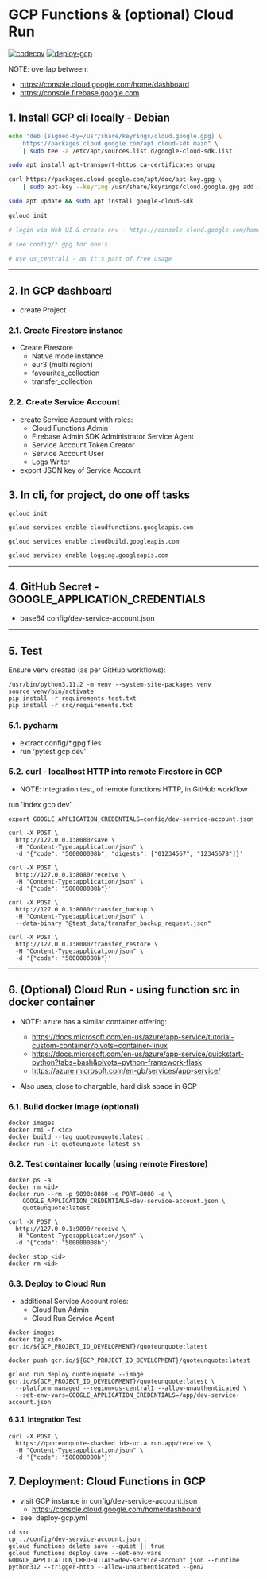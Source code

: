 # GCP Functions & (optional) Cloud Run

[![codecov](https://codecov.io/gh/jameshnsears/QuoteUnquote.cloudLib.functions/branch/main/graph/badge.svg?token=jc55AxH2ry)](https://codecov.io/gh/jameshnsears/QuoteUnquote.cloudLib.functions) [![deploy-gcp](https://github.com/jameshnsears/QuoteUnquote.cloudLib.functions/actions/workflows/deploy-gcp.yml/badge.svg)](https://github.com/jameshnsears/QuoteUnquote.cloudLib.functions/actions/workflows/deploy-gcp.yml)

NOTE: overlap between:

* <https://console.cloud.google.com/home/dashboard>
* <https://console.firebase.google.com>

## 1. Install GCP cli locally - Debian

```bash
echo "deb [signed-by=/usr/share/keyrings/cloud.google.gpg] \
    https://packages.cloud.google.com/apt cloud-sdk main" \
    | sudo tee -a /etc/apt/sources.list.d/google-cloud-sdk.list

sudo apt install apt-transport-https ca-certificates gnupg

curl https://packages.cloud.google.com/apt/doc/apt-key.gpg \
    | sudo apt-key --keyring /usr/share/keyrings/cloud.google.gpg add -

sudo apt update && sudo apt install google-cloud-sdk

gcloud init

# login via Web UI & create env - https://console.cloud.google.com/home/dashboard

# see config/*.gpg for env's

# use us_central1 - as it's part of free usage
```

---

## 2. In GCP dashboard

* create Project

### 2.1. Create Firestore instance

* Create Firestore
    * Native mode instance
    * eur3 (multi region)
    * favourites_collection
    * transfer_collection

### 2.2. Create Service Account

* create Service Account with roles:
    * Cloud Functions Admin
    * Firebase Admin SDK Administrator Service Agent
    * Service Account Token Creator
    * Service Account User
    * Logs Writer
* export JSON key of Service Account

## 3. In cli, for project, do one off tasks

```text
gcloud init

gcloud services enable cloudfunctions.googleapis.com

gcloud services enable cloudbuild.googleapis.com

gcloud services enable logging.googleapis.com
```

---

## 4. GitHub Secret - GOOGLE_APPLICATION_CREDENTIALS

* base64 config/dev-service-account.json

---

## 5. Test

Ensure venv created (as per GitHub workflows):

```text
/usr/bin/python3.11.2 -m venv --system-site-packages venv
source venv/bin/activate
pip install -r requirements-test.txt
pip install -r src/requirements.txt
```

### 5.1. pycharm

* extract config/*.gpg files
* run 'pytest gcp dev'

### 5.2. curl - localhost HTTP into remote Firestore in GCP

* NOTE: integration test, of remote functions HTTP, in GitHub workflow

run 'index gcp dev'

```text
export GOOGLE_APPLICATION_CREDENTIALS=config/dev-service-account.json

curl -X POST \
  http://127.0.0.1:8080/save \
  -H "Content-Type:application/json" \
  -d '{"code": "500000008b", "digests": ["01234567", "12345678"]}'
  
curl -X POST \
  http://127.0.0.1:8080/receive \
  -H "Content-Type:application/json" \
  -d '{"code": "500000008b"}'
  
curl -X POST \
  http://127.0.0.1:8080/transfer_backup \
  -H "Content-Type:application/json" \
  --data-binary "@test_data/transfer_backup_request.json"
  
curl -X POST \
  http://127.0.0.1:8080/transfer_restore \
  -H "Content-Type:application/json" \
  -d '{"code": "500000008b"}'  
```

---

## 6. (Optional) Cloud Run - using function src in docker container

* NOTE: azure has a similar container offering:
    * <https://docs.microsoft.com/en-us/azure/app-service/tutorial-custom-container?pivots=container-linux>
    * <https://docs.microsoft.com/en-us/azure/app-service/quickstart-python?tabs=bash&pivots=python-framework-flask>
    * <https://azure.microsoft.com/en-gb/services/app-service/>

* Also uses, close to chargable, hard disk space in GCP

### 6.1. Build docker image (optional)

```text
docker images
docker rmi -f <id>
docker build --tag quoteunquote:latest .
docker run -it quoteunquote:latest sh
```

### 6.2. Test container locally (using remote Firestore)

```text
docker ps -a
docker rm <id>
docker run --rm -p 9090:8080 -e PORT=8080 -e \
    GOOGLE_APPLICATION_CREDENTIALS=dev-service-account.json \
    quoteunquote:latest

curl -X POST \
  http://127.0.0.1:9090/receive \
  -H "Content-Type:application/json" \
  -d '{"code": "500000008b"}'

docker stop <id>
docker rm <id>
```

### 6.3. Deploy to Cloud Run

* additional Service Account roles:
    * Cloud Run Admin
    * Cloud Run Service Agent

```text
docker images
docker tag <id> gcr.io/${GCP_PROJECT_ID_DEVELOPMENT}/quoteunquote:latest

docker push gcr.io/${GCP_PROJECT_ID_DEVELOPMENT}/quoteunquote:latest

gcloud run deploy quoteunquote --image gcr.io/${GCP_PROJECT_ID_DEVELOPMENT}/quoteunquote:latest \
  --platform managed --region=us-central1 --allow-unauthenticated \
  --set-env-vars=GOOGLE_APPLICATION_CREDENTIALS=/app/dev-service-account.json
```

#### 6.3.1. Integration Test

```text
curl -X POST \
  https://quoteunquote-<hashed id>-uc.a.run.app/receive \
  -H "Content-Type:application/json" \
  -d '{"code": "500000008b"}'

```

## 7. Deployment: Cloud Functions in GCP

* visit GCP instance in config/dev-service-account.json
    * <https://console.cloud.google.com/home/dashboard>
* see: deploy-gcp.yml

```text
cd src
cp ../config/dev-service-account.json .
gcloud functions delete save --quiet || true
gcloud functions deploy save --set-env-vars GOOGLE_APPLICATION_CREDENTIALS=dev-service-account.json --runtime python312 --trigger-http --allow-unauthenticated --gen2
```
